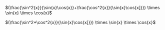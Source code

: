 $(\frac{\sin^2{x}}{\sin{x}\cos{x}}+\frac{\cos^2{x}}{\sin{x}\cos{x]}}) \times \sin{x} \times \cos{x}$

$(\frac{\sin^2+\cos^2{x}}{\sin{x}\cos{x]}}) \times \sin{x} \times \cos{x}$